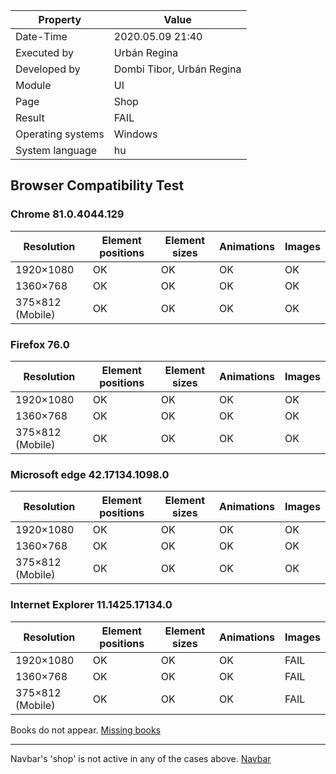 ﻿| Property | Value |
| -- | -- |
| Date-Time | 2020.05.09 21:40 |
| Executed by | Urbán Regina |
|Developed by |  Dombi Tibor, Urbán Regina |
| Module | UI |
| Page |  Shop |
| Result |  FAIL |
| Operating systems | Windows |
| System language | hu |

## Browser Compatibility Test

### Chrome 81.0.4044.129
|	Resolution  | Element positions | Element sizes | Animations | Images |
| -- | -- | --| --| -- |
| 1920×1080 | OK | OK |  OK |  OK | 
|  1360×768 |   OK | OK |  OK |  OK | 
|   375×812 (Mobile) |   OK | OK |  OK |  OK |

### Firefox 76.0 
|	Resolution  | Element positions | Element sizes | Animations | Images |
| -- | -- | --| --| -- |
| 1920×1080 | OK | OK |  OK |  OK | 
|  1360×768 |   OK | OK |  OK |  OK | 
|   375×812 (Mobile) |   OK | OK |  OK |  OK |

### Microsoft edge 42.17134.1098.0
|	Resolution  | Element positions | Element sizes | Animations | Images |
| -- | -- | --| --| -- |
| 1920×1080 | OK | OK |  OK |  OK | 
|  1360×768 |   OK | OK |  OK |  OK | 
|   375×812 (Mobile) |   OK | OK |  OK |  OK |

### Internet Explorer 11.1425.17134.0
|	Resolution  | Element positions | Element sizes | Animations | Images |
| -- | -- | --| --| -- |
| 1920×1080 | OK| OK |  OK |  FAIL | 
|  1360×768 |   OK | OK |  OK |  FAIL | 
|   375×812 (Mobile) |   OK | OK |  OK |  FAIL |
Books do not appear.
[Missing books](https://github.com/dombidav/afp2_web/raw/master/test/Compatibility/Shop_2020-05-09/InternetExplorer.png)


--------------------------------------------------------------------------
Navbar's 'shop' is not active in any of the cases above.
[Navbar](https://github.com/dombidav/afp2_web/raw/master/test/Compatibility/Shop_2020-05-09/Navbar.png)
